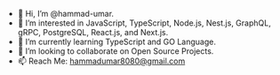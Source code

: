 - 👋 Hi, I’m @hammad-umar.
- 👀 I’m interested in JavaScript, TypeScript, Node.js, Nest.js, GraphQL, gRPC, PostgreSQL, React.js, and Next.js.
- 🌱 I’m currently learning TypeScript and GO Language.
- 💞️ I’m looking to collaborate on Open Source Projects.
- 📫 Reach Me: hammadumar8080@gmail.com

<!---
hammad-umar/hammad-umar is a ✨ special ✨ repository because its `README.md` (this file) appears on your GitHub profile.
You can click the Preview link to take a look at your changes.
--->

